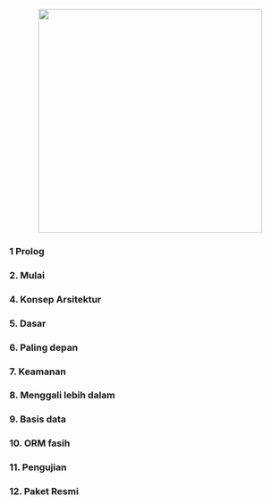 <p align="center"><img src="https://res.cloudinary.com/dtfbvvkyp/image/upload/v1566331377/laravel-logolockup-cmyk-red.svg" width="400"></p>


### 1 Prolog
### 2. Mulai
### 4. Konsep Arsitektur
### 5. Dasar
### 6. Paling depan
### 7. Keamanan
### 8. Menggali lebih dalam
### 9. Basis data
### 10. ORM fasih
### 11. Pengujian
### 12. Paket Resmi

